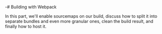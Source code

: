 -# Building with Webpack

In this part, we'll enable sourcemaps on our build, discuss how to split it into separate bundles and even more granular ones, clean the build result, and finally how to host it.
